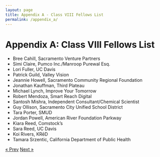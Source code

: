 ```yaml
---
layout: page
title: Appendix A - Class VIII Fellows List
permalink: /appendix_a/
---
```

# Appendix A: Class VIII Fellows List

* Bree Cahill, Sacramento Venture Partners
* Simi Claire, Pumco Inc./Manroop Purewal Esq.
* Lori Fuller, UC Davis
* Patrick Guild, Valley Vision
* Jeannie Howell, Sacramento Community Regional Foundation
* Jonathan Kauffman, Third Plateau
* Michael Lynch, Improve Your Tomorrow
* Robert Mendoza, Smart Reach Digital
* Santosh Mishra, Independent Consultant/Chemical Scientist
* Guy Ollison, Sacramento City Unified School District
* Tara Porter, SMUD
* Jordan Powell, American River Foundation Parkway
* Kiara Reed, Comstock’s
* Sara Reed, UC Davis
* Koi Rivers, KRēD
* Tamara Srzentic, California Department of Public Health


<!-- Pagination -->
<div class="pagination">
  <a class="pagination-item older" href="{{ site.baseurl }}/learn">&laquo; Prev</a>
  <a class="pagination-item newer" href="{{ site.baseurl }}/appendix_b">Next &raquo;</a>
</div>
